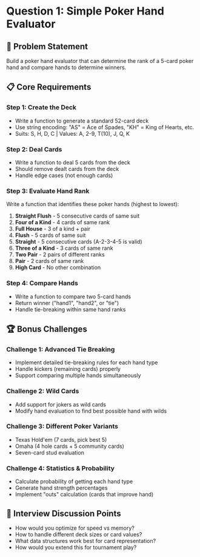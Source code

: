 # Question 1: Simple Poker Hand Evaluator

## 🎯 Problem Statement
Build a poker hand evaluator that can determine the rank of a 5-card poker hand and compare hands to determine winners.

## 📋 Core Requirements

### Step 1: Create the Deck
- Write a function to generate a standard 52-card deck
- Use string encoding: "AS" = Ace of Spades, "KH" = King of Hearts, etc.
- Suits: S, H, D, C | Values: A, 2-9, T(10), J, Q, K

### Step 2: Deal Cards
- Write a function to deal 5 cards from the deck
- Should remove dealt cards from the deck
- Handle edge cases (not enough cards)

### Step 3: Evaluate Hand Rank
Write a function that identifies these poker hands (highest to lowest):
1. **Straight Flush** - 5 consecutive cards of same suit
2. **Four of a Kind** - 4 cards of same rank
3. **Full House** - 3 of a kind + pair
4. **Flush** - 5 cards of same suit
5. **Straight** - 5 consecutive cards (A-2-3-4-5 is valid)
6. **Three of a Kind** - 3 cards of same rank
7. **Two Pair** - 2 pairs of different ranks
8. **Pair** - 2 cards of same rank
9. **High Card** - No other combination

### Step 4: Compare Hands
- Write a function to compare two 5-card hands
- Return winner ("hand1", "hand2", or "tie")
- Handle tie-breaking within same hand ranks

## 🏆 Bonus Challenges

### Challenge 1: Advanced Tie Breaking
- Implement detailed tie-breaking rules for each hand type
- Handle kickers (remaining cards) properly
- Support comparing multiple hands simultaneously

### Challenge 2: Wild Cards
- Add support for jokers as wild cards
- Modify hand evaluation to find best possible hand with wilds

### Challenge 3: Different Poker Variants
- Texas Hold'em (7 cards, pick best 5)
- Omaha (4 hole cards + 5 community cards)
- Seven-card stud evaluation

### Challenge 4: Statistics & Probability
- Calculate probability of getting each hand type
- Generate hand strength percentages
- Implement "outs" calculation (cards that improve hand)

## 🤔 Interview Discussion Points
- How would you optimize for speed vs memory?
- How to handle different deck sizes or card values?
- What data structures work best for card representation?
- How would you extend this for tournament play?
